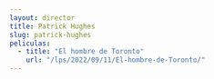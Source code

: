 ```yaml
---
layout: director
title: Patrick Hughes
slug: patrick-hughes
peliculas:
  - title: "El hombre de Toronto"
    url: "/lps/2022/09/11/El-hombre-de-Toronto/"
---
```

